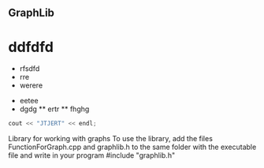 ## GraphLib
# ddfdfd
- rfsdfd
- rre
- werere
* eetee
* dgdg
** ertr
** fhghg
```C++
cout << "JTJERT" << endl;
```
Library for working with graphs
To use the library, add the files FunctionForGraph.cpp and graphlib.h to the same folder with the executable file and write in your program #include "graphlib.h"
